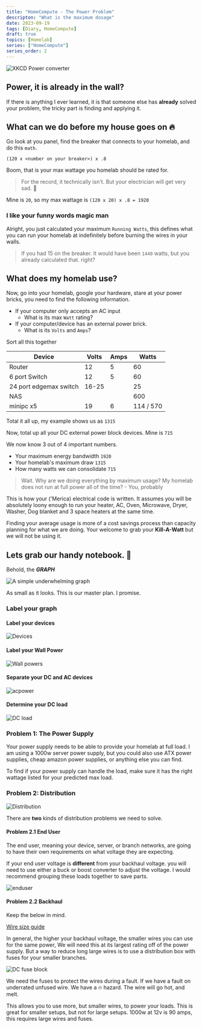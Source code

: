```yaml
---
title: "HomeCompute - The Power Problem"
descripton: "What is the maximum dosage"
date: 2023-09-19
tags: [Diary, HomeCompute]
draft: true
topics: [Homelab]
series: ["HomeCompute"]
series_order: 2
---
```

![XKCD Power converter](https://external-content.duckduckgo.com/iu/?u=https%3A%2F%2Fimgs.xkcd.com%2Fcomics%2Funiversal_converter_box_2x.png&f=1&nofb=1&ipt=3981cfac1012b8c442d36956a82c3edbbe0ecfceed63fae9baf4cae5c80fa4b1&ipo=images) 
## Power, it is already in the wall?

If there is anything I ever learned, it is that someone else has **already** solved your problem, the tricky part is finding and applying it.

## What can we do before my house goes on 🔥

Go look at you panel, find the breaker that connects to your homelab, and do this `math`.

```
(120 x <number on your breaker>) x .8
```

Boom, that is your max wattage you homelab should be rated for.

> For the record, it technically isn't. But your electrician will get very sad. 🙁

Mine is `20`, so my max wattage is `(120 x 20) x .8 = 1920`

### I like your funny words magic man

Alright, you just calculated your maximum `Running Watts`, this defines what you can run your homelab at indefinitely before burning the wires in your walls.

> If you had 15 on the breaker. It would have been `1440` watts, but you already calculated that. right?

## What does my homelab use?

Now, go into your homelab, google your hardware, stare at your power bricks, you need to find the following information.

- If your computer only accepts an AC input
  - What is its max `Watt` rating?
- If your computer/device has an external power brick.
  - What is its `Volts` and `Amps`?

Sort all this together

| Device    | Volts    | Amps    | Watts    |
|---------------- | --------------- | --------------- | --------------- |
| Router | 12   | 5    |  60   |
| 6 port Switch    | 12   | 5   | 60   |
| 24 port edgemax switch    |  16-25  |    |  25  |
| NAS   |    |    | 600   |
| minipc x5   | 19   | 6   |   114 / 570 |

Total it all up, my example shows us as `1315`

Now, total up all your DC external power block devices. Mine is `715`

We now know 3 out of 4 important numbers.

- Your maximum energy bandwidth `1920`
- Your homelab's maximum draw `1315`
- How many watts we can consolidate `715`

> Wait. Why are we doing everything by maximum usage? My homelab does not run at full power all of the time? - You, probably

This is how your ('Merica) electrical code is written. It assumes you will be absolutely loony enough to run your heater, AC, Oven, Microwave, Dryer, Washer, Dog blanket and 3 space heaters at the same time.

Finding your average usage is more of a cost savings process than capacity planning for what we are doing. Your welcome to grab your **Kill-A-Watt** but we will not be using it.


## Lets grab our handy notebook. 📓

Behold, the ***GRAPH***

![A simple underwhelming graph](graph.png) 

As small as it looks. This is our master plan. I promise.

### Label your graph
#### Label your devices

![Devices](devices.png) 

#### Label your Wall Power

![Wall powers](wallpower.png) 

#### Separate your DC and AC devices

![acpower](acpower.png) 

#### Determine your DC load

![DC load](dcpower.png) 

### Problem 1: The Power Supply

Your power supply needs to be able to provide your homelab at full load. I am using a 1000w server power supply, but you could also use ATX power supplies, cheap amazon power supplies, or anything else you can find.

To find if your power supply can handle the load, make sure it has the right wattage listed for your predicted max load.

### Problem 2: Distribution

![Distribution](distribution.png) 

There are **two** kinds of distribution problems we need to solve.

#### Problem 2.1 End User

The end user, meaning your device, server, or branch networks, are going to have their own requirements on what voltage they are expecting.

If your end user voltage is **different** from your backhaul voltage. you will need to use either a buck or boost converter to adjust the voltage. I would recommend grouping these loads together to save parts.

![enduser](enduserdistro.png) 

#### Problem 2.2 Backhaul

Keep the below in mind.

[Wire size guide](https://www.youtube.com/watch?v=O2XOCy2zHG0) 

In general, the higher your backhaul voltage, the smaller wires you can use for the same power, We will need this at its largest rating off of the power supply. But a way to reduce long large wires is to use a distribution box with fuses for your smaller branches.

![DC fuse block](dcfuseblock.png) 

We need the fuses to protect the wires during a fault. If we have a fault on underrated unfused wire. We have a 🔥 hazard. The wire will go hot, and melt.

This allows you to use more, but smaller wires, to power your loads. This is great for smaller setups, but not for large setups. 1000w at 12v is 90 amps, this requires large wires and fuses.


